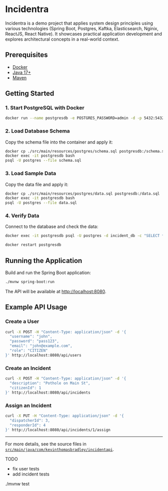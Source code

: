 # Incidentra
Incidentra is a demo project that applies system design principles using various technologies (Spring Boot, Postgres, Kaftka, Elasticsearch, Nginix, ReactJS, React Native). It showcases practical application development and explores architectural concepts in a real-world context.

## Prerequisites

- [Docker](https://www.docker.com/get-started)
- [Java 17+](https://adoptopenjdk.net/)
- [Maven](https://maven.apache.org/)

## Getting Started

### 1. Start PostgreSQL with Docker

```sh
docker run --name postgresdb -e POSTGRES_PASSWORD=admin -d -p 5432:5432 postgres
```

### 2. Load Database Schema

Copy the schema file into the container and apply it:

```sh
docker cp ./src/main/resources/postgres/schema.sql postgresdb:/schema.sql
docker exec -it postgresdb bash
psql -U postgres --file schema.sql
```

### 3. Load Sample Data

Copy the data file and apply it:

```sh
docker cp ./src/main/resources/postgres/data.sql postgresdb:/data.sql
docker exec -it postgresdb bash
psql -U postgres --file data.sql
```

### 4. Verify Data

Connect to the database and check the data:

```sh
docker exec -it postgresdb psql -U postgres -d incident_db -c "SELECT * FROM incidents;"

docker restart postgresdb
```

## Running the Application

Build and run the Spring Boot application:

```sh
./mvnw spring-boot:run
```

The API will be available at [http://localhost:8080](http://localhost:8080).

## Example API Usage

### Create a User

```sh
curl -X POST -H "Content-Type: application/json" -d '{
  "username": "john",
  "password": "pass123",
  "email": "john@example.com",
  "role": "CITIZEN"
}' http://localhost:8080/api/users
```

### Create an Incident

```sh
curl -X POST -H "Content-Type: application/json" -d '{
  "description": "Pothole on Main St",
  "citizenId": 1
}' http://localhost:8080/api/incidents
```

### Assign an Incident

```sh
curl -X PUT -H "Content-Type: application/json" -d '{
  "dispatcherId": 3,
  "responderId": 4
}' http://localhost:8080/api/incidents/1/assign
```

---

For more details, see the source files in [`src/main/java/com/kevinthomasbradley/incidentapi`](src/main/java/com/kevinthomasbradley/incidentapi).


TODO
- fix user tests
- add incident tests

./mvnw test